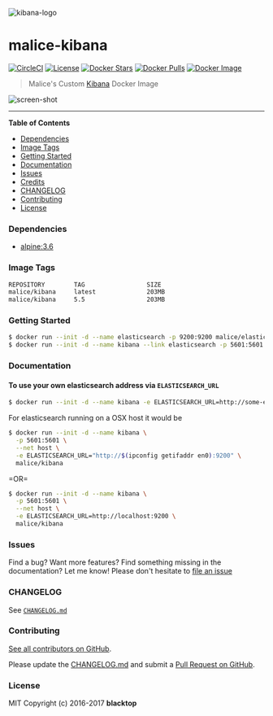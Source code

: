 ![kibana-logo](https://raw.githubusercontent.com/maliceio/kibana/master/docs/kibana-logo.png)

malice-kibana
=============

[![CircleCI](https://circleci.com/gh/maliceio/kibana.png?style=shield)](https://circleci.com/gh/maliceio/kibana) [![License](http://img.shields.io/:license-mit-blue.svg)](http://doge.mit-license.org) [![Docker Stars](https://img.shields.io/docker/stars/malice/kibana.svg)](https://hub.docker.com/r/malice/kibana/) [![Docker Pulls](https://img.shields.io/docker/pulls/malice/kibana.svg)](https://hub.docker.com/r/malice/kibana/) [![Docker Image](https://img.shields.io/badge/docker%20image-203MB-blue.svg)](https://hub.docker.com/r/malice/kibana/)

> Malice's Custom [Kibana](https://www.elastic.co/products/kibana) Docker Image

![screen-shot](https://raw.githubusercontent.com/maliceio/kibana/master/docs/screen-shot.png)

---

**Table of Contents**

-	[Dependencies](#dependencies)
-	[Image Tags](#image-tags)
-	[Getting Started](#getting-started)
-	[Documentation](#documentation)
-	[Issues](#issues)
-	[Credits](#credits)
-	[CHANGELOG](#changelog)
-	[Contributing](#contributing)
-	[License](#license)

### Dependencies

-	[alpine:3.6](https://index.docker.io/_/gliderlabs/alpine/)

### Image Tags

```bash
REPOSITORY        TAG                 SIZE
malice/kibana     latest              203MB
malice/kibana     5.5                 203MB
```

### Getting Started

```bash
$ docker run --init -d --name elasticsearch -p 9200:9200 malice/elasticsearch
$ docker run --init -d --name kibana --link elasticsearch -p 5601:5601 malice/kibana
```

### Documentation

#### To use your own elasticsearch address via `ELASTICSEARCH_URL`

```bash
$ docker run --init -d --name kibana -e ELASTICSEARCH_URL=http://some-elasticsearch:9200 -p 5601:5601 malice/kibana
```

For elasticsearch running on a OSX host it would be

```bash
$ docker run --init -d --name kibana \
  -p 5601:5601 \
  --net host \
  -e ELASTICSEARCH_URL="http://$(ipconfig getifaddr en0):9200" \
  malice/kibana
```

=OR=

```bash
$ docker run --init -d --name kibana \
  -p 5601:5601 \
  --net host \
  -e ELASTICSEARCH_URL=http://localhost:9200 \
  malice/kibana
```

### Issues

Find a bug? Want more features? Find something missing in the documentation? Let me know! Please don't hesitate to [file an issue](https://github.com/maliceio/kibana/issues/new)

### CHANGELOG

See [`CHANGELOG.md`](https://github.com/maliceio/kibana/blob/master/CHANGELOG.md)

### Contributing

[See all contributors on GitHub](https://github.com/maliceio/kibana/graphs/contributors).

Please update the [CHANGELOG.md](https://github.com/maliceio/kibana/blob/master/CHANGELOG.md) and submit a [Pull Request on GitHub](https://help.github.com/articles/using-pull-requests/).

### License

MIT Copyright (c) 2016-2017 **blacktop**
